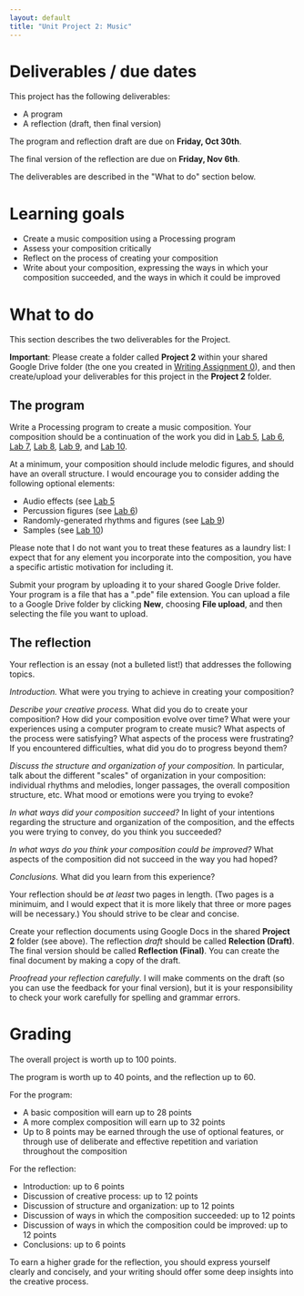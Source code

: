 ```yaml
---
layout: default
title: "Unit Project 2: Music"
---
```


# Deliverables / due dates

This project has the following deliverables:

* A program
* A reflection (draft, then final version)

The program and reflection draft are due on **Friday, Oct 30th**.

The final version of the reflection are due on **Friday, Nov 6th**.

The deliverables are described in the "What to do" section below.

# Learning goals

* Create a music composition using a Processing program
* Assess your composition critically
* Reflect on the process of creating your composition
* Write about your composition, expressing the ways in which your composition succeeded, and the ways in which it could be improved

# What to do

This section describes the two deliverables for the Project.

**Important**: Please create a folder called **Project 2** within your shared Google Drive folder (the one you created in [Writing Assignment 0](../assign/assign00.html)), and then create/upload your deliverables for this project in the **Project 2** folder.

## The program

Write a Processing program to create a music composition.  Your composition should be a continuation of the work you did in [Lab 5](../labs/lab05.html), [Lab 6](../labs/lab06.html), [Lab 7](../labs/lab07.html), [Lab 8](../labs/lab08.html), [Lab 9](../labs/lab09.html), and [Lab 10](../labs/lab10.html).

At a minimum, your composition should include melodic figures, and should have an overall structure.  I would encourage you to consider adding the following optional elements:

* Audio effects (see [Lab 5](../labs/lab05.html)
* Percussion figures (see [Lab 6](../labs/lab06.html))
* Randomly-generated rhythms and figures (see [Lab 9](../labs/lab09.html))
* Samples (see [Lab 10](../labs/lab10.html))

Please note that I do not want you to treat these features as a laundry list: I expect that for any element you incorporate into the composition, you have a specific artistic motivation for including it.

Submit your program by uploading it to your shared Google Drive folder.  Your program is a file that has a ".pde" file extension.  You can upload a file to a Google Drive folder by clicking **New**, choosing **File upload**, and then selecting the file you want to upload.

## The reflection

Your reflection is an essay (not a bulleted list!) that addresses the following topics.

*Introduction.*   What were you trying to achieve in creating your composition?

*Describe your creative process.*  What did you do to create your composition?   How did your composition evolve over time?  What were your experiences using a computer program to create music?  What aspects of the process were satisfying?  What aspects of the process were frustrating?  If you encountered difficulties, what did you do to progress beyond them?

*Discuss the structure and organization of your composition.*  In particular, talk about the different "scales" of organization in your composition: individual rhythms and melodies, longer passages, the overall composition structure, etc.  What mood or emotions were you trying to evoke?

*In what ways did your composition succeed?*  In light of your intentions regarding the structure and organization of the composition, and the effects you were trying to convey, do you think you succeeded?

*In what ways do you think your composition could be improved?*  What aspects of the composition did not succeed in the way you had hoped?

*Conclusions.*  What did you learn from this experience?

Your reflection should be *at least* two pages in length.  (Two pages is a minimuim, and I would expect that it is more likely that three or more pages will be necessary.)  You should strive to be clear and concise.

Create your reflection documents using Google Docs in the shared **Project 2** folder (see above).  The reflection *draft* should be called **Relection (Draft)**.  The final version should be called **Reflection (Final)**.  You can create the final document by making a copy of the draft.

*Proofread your reflection carefully*.  I will make comments on the draft (so you can use the feedback for your final version), but it is your responsibility to check your work carefully for spelling and grammar errors.

# Grading

The overall project is worth up to 100 points.

The program is worth up to 40 points, and the reflection up to 60.

For the program:

* A basic composition will earn up to 28 points
* A more complex composition will earn up to 32 points
* Up to 8 points may be earned through the use of optional features, or through use of deliberate and effective repetition and variation throughout the composition

For the reflection:

* Introduction: up to 6 points
* Discussion of creative process: up to 12 points
* Discussion of structure and organization: up to 12 points
* Discussion of ways in which the composition succeeded: up to 12 points
* Discussion of ways in which the composition could be improved: up to 12 points
* Conclusions: up to 6 points

To earn a higher grade for the reflection, you should express yourself clearly and concisely, and your writing should offer some deep insights into the creative process.
